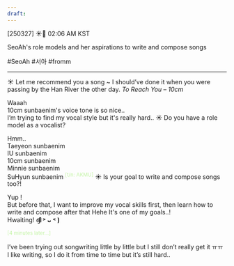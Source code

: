 ```yaml
---
draft:
---
```

[250327] ☀️💭 02:06 AM KST

SeoAh's role models and her aspirations to write and compose songs

#SeoAh #서아 #fromm
___

☀️ Let me recommend you a song ~ I should’ve done it when you were passing by the Han River the other day. *To Reach You – 10cm*

Waaah  
10cm sunbaenim's voice tone is so nice..  
I’m trying to find my vocal style
but it's really hard..
☀️ Do you have a role model as a vocalist?

Hmm..  
Taeyeon sunbaenim  
IU sunbaenim  
10cm sunbaenim  
Minnie sunbaenim  
SuHyun sunbaenim <sup><font color="#c3f4a5">[t/n: AKMU]</font></sup>
☀️ Is your goal to write and compose songs too?!

Yup !  
But before that, I want to improve my vocal skills first, then learn how to write and compose after that
Hehe
It's one of my goals..!  
Hwaiting!
**ദ്ദി ˃ ᴗ ˂ )**

<sub><font color="#c3f4a5">[4 minutes later...]</font></sub>

I’ve been trying out songwriting little by little
but I still don’t really get it ㅠㅠ  
I like writing, so I do it from time to time but it’s still hard..